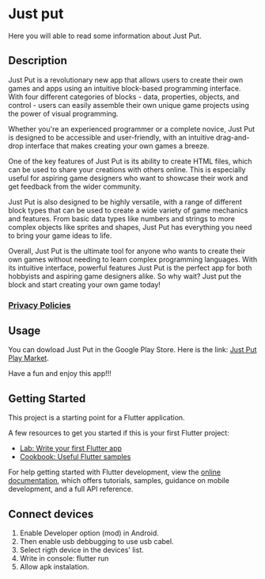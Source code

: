 # Just put

Here you will able to read some information about Just Put.

## Description

Just Put is a revolutionary new app that allows users to create their own games and apps using an intuitive block-based programming interface. With four different categories of blocks - data, properties, objects, and control - users can easily assemble their own unique game projects using the power of visual programming.

Whether you're an experienced programmer or a complete novice, Just Put is designed to be accessible and user-friendly, with an intuitive drag-and-drop interface that makes creating your own games a breeze.

One of the key features of Just Put is its ability to create HTML files, which can be used to share your creations with others online. This is especially useful for aspiring game designers who want to showcase their work and get feedback from the wider community.

Just Put is also designed to be highly versatile, with a range of different block types that can be used to create a wide variety of game mechanics and features. From basic data types like numbers and strings to more complex objects like sprites and shapes, Just Put has everything you need to bring your game ideas to life.

Overall, Just Put is the ultimate tool for anyone who wants to create their own games without needing to learn complex programming languages. With its intuitive interface, powerful features Just Put is the perfect app for both hobbyists and aspiring game designers alike. So why wait? Just put the block and start creating your own game today!

### [Privacy Policies](https://gafum.github.io/PrivacyPolicyJustPut/)

## Usage

You can dowload Just Put in the Google Play Store. Here is the link: [Just Put Play Market](https://play.google.com/store/apps/details?id=com.gafum.just_put).

Have a fun and enjoy this app!!!

## Getting Started

This project is a starting point for a Flutter application.

A few resources to get you started if this is your first Flutter project:

-  [Lab: Write your first Flutter app](https://docs.flutter.dev/get-started/codelab)
-  [Cookbook: Useful Flutter samples](https://docs.flutter.dev/cookbook)

For help getting started with Flutter development, view the
[online documentation](https://docs.flutter.dev/), which offers tutorials,
samples, guidance on mobile development, and a full API reference.

## Connect devices

1. Enable Developer option (mod) in Android.
2. Then enable usb debbugging to use usb cabel.
3. Select rigth device in the devices' list.
4. Write in console: flutter run
5. Allow apk instalation.
